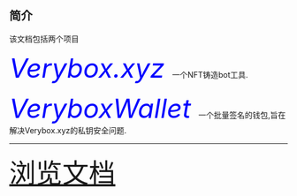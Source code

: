 ## 简介
该文档包括两个项目

<font color=blue size=7> *Verybox.xyz* </font>   一个NFT铸造bot工具.

<font color=blue size=7> *VeryboxWallet* </font>    一个批量签名的钱包,旨在解决Verybox.xyz的私钥安全问题.
***
<font color=#2196f3 size=7>[浏览文档](https://veryboxdoc.github.io/)</font>
